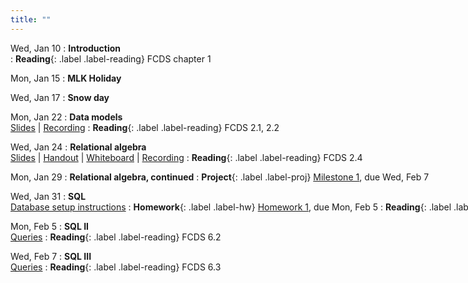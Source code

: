 ```yaml
---
title: ""
---
```


Wed, Jan 10
: **Introduction**  
: **Reading**{: .label .label-reading} FCDS chapter 1

Mon, Jan 15
: **MLK Holiday**

Wed, Jan 17
: **Snow day**

Mon, Jan 22
: **Data models**  
  [Slides](lectures/data-models/db-models-slides.pdf) | [Recording](https://rhodes.box.com/s/zmb5jfq7q5o3t36dr0iwyx0fhvr80o8t)
: **Reading**{: .label .label-reading} FCDS 2.1, 2.2

Wed, <nobr>Jan 24
: **Relational algebra**  
  [Slides](lectures/rel-alg/db-relalg-slides.pdf) | [Handout](lectures/rel-alg/relational-algebra-handout.pdf) | [Whiteboard](lectures/rel-alg/day1-whiteboard.pdf) | 
[Recording](https://rhodes.box.com/s/fkeaczh7lhqnjbqwbrufdv6ndor2enlc) 
: **Reading**{: .label .label-reading} FCDS 2.4

Mon, Jan 29
: **Relational algebra, continued**
: **Project**{: .label .label-proj} [Milestone 1](project/milestone1), due Wed, Feb 7

Wed, Jan 31
: **SQL**  
  [Database setup instructions](lectures/sql/hp-database-setup.pdf) 
: **Homework**{: .label .label-hw} [Homework 1](homework/hw1/hw1.pdf), due Mon, Feb 5
: **Reading**{: .label .label-reading} FCDS 6.1

Mon, Feb 5
: **SQL II**  
  [Queries](lectures/sql/queries1.txt)
: **Reading**{: .label .label-reading} FCDS 6.2

Wed, Feb 7
: **SQL III**  
  [Queries](lectures/sql/queries2.txt)
: **Reading**{: .label .label-reading} FCDS 6.3

